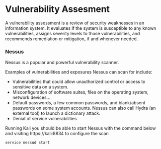 # Vulnerability Assesment

A vulnerability assessment is a review of security weaknesses in an information system. It evaluates if the system is susceptible to any known vulnerabilities, assigns severity levels to those vulnerabilities, and recommends remediation or mitigation, if and whenever needed.

### Nessus

Nessus is a popular and powerful vulnerability scanner.

Examples of vulnerabilities and exposures Nessus can scan for include:

* Vulnerabilities that could allow unauthorized control or access to sensitive data on a system.
* Misconfiguration of software suites, files on the operating system, network devices...
* Default passwords, a few common passwords, and blank/absent passwords on some system accounts. Nessus can also call Hydra (an external tool) to launch a dictionary attack.
* Denial of service vulnerabilities

Running Kali you should be able to start Nessus with the command below and visiting https://kali:8834 to configure the scan

```
service nessud start
```
